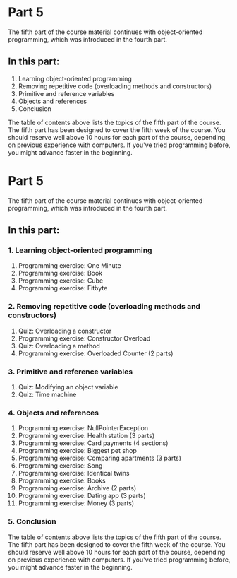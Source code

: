 # Part 5

The fifth part of the course material continues with object-oriented programming, which was introduced in the fourth part.

## In this part:

1. Learning object-oriented programming
2. Removing repetitive code (overloading methods and constructors)
3. Primitive and reference variables
4. Objects and references
5. Conclusion

The table of contents above lists the topics of the fifth part of the course. The fifth part has been designed to cover the fifth week of the course. You should reserve well above 10 hours for each part of the course, depending on previous experience with computers. If you've tried programming before, you might advance faster in the beginning.
# Part 5

The fifth part of the course material continues with object-oriented programming, which was introduced in the fourth part.

## In this part:

### 1. Learning object-oriented programming
1. Programming exercise: One Minute
2. Programming exercise: Book
3. Programming exercise: Cube
4. Programming exercise: Fitbyte

### 2. Removing repetitive code (overloading methods and constructors)
1. Quiz: Overloading a constructor
2. Programming exercise: Constructor Overload
3. Quiz: Overloading a method
4. Programming exercise: Overloaded Counter (2 parts)

### 3. Primitive and reference variables
1. Quiz: Modifying an object variable
2. Quiz: Time machine

### 4. Objects and references
1. Programming exercise: NullPointerException
2. Programming exercise: Health station (3 parts)
3. Programming exercise: Card payments (4 sections)
4. Programming exercise: Biggest pet shop
5. Programming exercise: Comparing apartments (3 parts)
6. Programming exercise: Song
7. Programming exercise: Identical twins
8. Programming exercise: Books
9. Programming exercise: Archive (2 parts)
10. Programming exercise: Dating app (3 parts)
11. Programming exercise: Money (3 parts)

### 5. Conclusion

The table of contents above lists the topics of the fifth part of the course. The fifth part has been designed to cover the fifth week of the course. You should reserve well above 10 hours for each part of the course, depending on previous experience with computers. If you've tried programming before, you might advance faster in the beginning.
